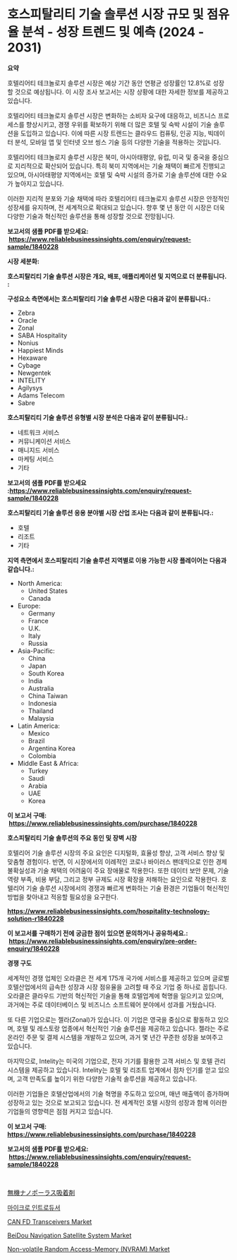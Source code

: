 <p><h1>호스피탈리티 기술 솔루션 시장 규모 및 점유율 분석 - 성장 트렌드 및 예측 (2024 - 2031)</h1></p><p><strong>요약</strong></p>
<p><p>호텔리어티 테크놀로지 솔루션 시장은 예상 기간 동안 연평균 성장률인 12.8%로 성장할 것으로 예상됩니다. 이 시장 조사 보고서는 시장 상황에 대한 자세한 정보를 제공하고 있습니다. </p><p>호텔리어티 테크놀로지 솔루션 시장은 변화하는 소비자 요구에 대응하고, 비즈니스 프로세스를 향상시키고, 경쟁 우위를 확보하기 위해 더 많은 호텔 및 숙박 시설이 기술 솔루션을 도입하고 있습니다. 이에 따른 시장 트렌드는 클라우드 컴퓨팅, 인공 지능, 빅데이터 분석, 모바일 앱 및 인터넷 오브 씽스 기술 등의 다양한 기술을 적용하는 것입니다.</p><p>호텔리어티 테크놀로지 솔루션 시장은 북미, 아시아태평양, 유럽, 미국 및 중국을 중심으로 지리적으로 확산되어 있습니다. 특히 북미 지역에서는 기술 채택이 빠르게 진행되고 있으며, 아시아태평양 지역에서는 호텔 및 숙박 시설의 증가로 기술 솔루션에 대한 수요가 높아지고 있습니다.</p><p>이러한 지리적 분포와 기술 채택에 따라 호텔리어티 테크놀로지 솔루션 시장은 안정적인 성장세를 유지하며, 전 세계적으로 확대되고 있습니다. 향후 몇 년 동안 이 시장은 더욱 다양한 기술과 혁신적인 솔루션을 통해 성장할 것으로 전망됩니다.</p></p>
<p><strong>보고서의 샘플 PDF를 받으세요: &nbsp;<a href="https://www.reliablebusinessinsights.com/enquiry/request-sample/1840228">https://www.reliablebusinessinsights.com/enquiry/request-sample/1840228</a></strong></p>
<p><strong>시장 세분화:</strong></p>
<p><strong> 호스피탈리티 기술 솔루션 시장은 개요, 배포, 애플리케이션 및 지역으로 더 분류됩니다. :</strong></p>
<p><strong>구성요소 측면에서는 호스피탈리티 기술 솔루션 시장은 다음과 같이 분류됩니다.:</strong></p>
<p><ul><li>Zebra</li><li>Oracle</li><li>Zonal</li><li>SABA Hospitality</li><li>Nonius</li><li>Happiest Minds</li><li>Hexaware</li><li>Cybage</li><li>Newgentek</li><li>INTELITY</li><li>Agilysys</li><li>Adams Telecom</li><li>Sabre</li></ul></p>
<p><strong> 호스피탈리티 기술 솔루션 유형별 시장 분석은 다음과 같이 분류됩니다.:</strong></p>
<p><ul><li>네트워크 서비스</li><li>커뮤니케이션 서비스</li><li>매니지드 서비스</li><li>마케팅 서비스</li><li>기타</li></ul></p>
<p><strong>보고서의 샘플 PDF를 받으세요 :<a href="https://www.reliablebusinessinsights.com/enquiry/request-sample/1840228">https://www.reliablebusinessinsights.com/enquiry/request-sample/1840228</a></strong></p>
<p><strong> 호스피탈리티 기술 솔루션 응용 분야별 시장 산업 조사는 다음과 같이 분류됩니다.:</strong></p>
<p><ul><li>호텔</li><li>리조트</li><li>기타</li></ul></p>
<p><strong>지역 측면에서 호스피탈리티 기술 솔루션 지역별로 이용 가능한 시장 플레이어는 다음과 같습니다.:</strong></p>
<p><ul>
    <li>
        North America:
        <ul>
            <li>United States</li>
            <li>Canada</li>
        </ul>
    </li>
    <li>
        Europe:
        <ul>
            <li>Germany</li>
            <li>France</li>
            <li>U.K.</li>
            <li>Italy</li>
            <li>Russia</li>
        </ul>
    </li>
    <li>
        Asia-Pacific:
        <ul>
            <li>China</li>
            <li>Japan</li>
            <li>South Korea</li>
            <li>India</li>
            <li>Australia</li>
            <li>China Taiwan</li>
            <li>Indonesia</li>
            <li>Thailand</li>
            <li>Malaysia</li>
        </ul>
    </li>
    <li>
        Latin America:
        <ul>
            <li>Mexico</li>
            <li>Brazil</li>
            <li>Argentina Korea</li>
            <li>Colombia</li>
        </ul>
    </li>
    <li>
        Middle East & Africa:
        <ul>
            <li>Turkey</li>
            <li>Saudi</li>
            <li>Arabia</li>
            <li>UAE</li>
            <li>Korea</li>
        </ul>
    </li>
    </ul></p>
<p><strong>이 보고서 구매: &nbsp;<a href="https://www.reliablebusinessinsights.com/purchase/1840228">https://www.reliablebusinessinsights.com/purchase/1840228</a></strong></p>
<p><strong>호스피탈리티 기술 솔루션의 주요 동인 및 장벽 시장</strong></p>
<p><p>호텔리어 기술 솔루션 시장의 주요 요인은 디지털화, 효율성 향상, 고객 서비스 향상 및 맞춤형 경험이다. 반면, 이 시장에서의 이례적인 코로나 바이러스 팬데믹으로 인한 경제 불확실성과 기술 채택의 어려움이 주요 장애물로 작용한다. 또한 데이터 보안 문제, 기술 역량 부족, 비용 부담, 그리고 정부 규제도 시장 확장을 저해하는 요인으로 작용한다. 호텔리어 기술 솔루션 시장에서의 경쟁과 빠르게 변화하는 기술 환경은 기업들이 혁신적인 방법을 찾아내고 적응할 필요성을 요구한다.</p></p>
<p><strong><a href="https://www.reliablebusinessinsights.com/hospitality-technology-solution-r1840228">https://www.reliablebusinessinsights.com/hospitality-technology-solution-r1840228</a></strong></p>
<p><strong>이 보고서를 구매하기 전에 궁금한 점이 있으면 문의하거나 공유하세요.: &nbsp;<a href="https://www.reliablebusinessinsights.com/enquiry/pre-order-enquiry/1840228">https://www.reliablebusinessinsights.com/enquiry/pre-order-enquiry/1840228</a></strong></p>
<p><strong>경쟁 구도</strong></p>
<p><p>세계적인 경쟁 업체인 오라클은 전 세계 175개 국가에 서비스를 제공하고 있으며 글로벌 호텔산업에서의 급속한 성장과 시장 점유율을 고려할 때 주요 기업 중 하나로 꼽힙니다. 오라클은 클라우드 기반의 혁신적인 기술을 통해 호텔업계에 혁명을 일으키고 있으며, 과거에는 주로 데이터베이스 및 비즈니스 소프트웨어 분야에서 성과를 거뒀습니다.</p><p>또 다른 기업으로는 젤라(Zonal)가 있습니다. 이 기업은 영국을 중심으로 활동하고 있으며, 호텔 및 레스토랑 업종에서 혁신적인 기술 솔루션을 제공하고 있습니다. 젤라는 주로 온라인 주문 및 결제 시스템을 개발하고 있으며, 과거 몇 년간 꾸준한 성장을 보여주고 있습니다.</p><p>마지막으로, Intelity는 미국의 기업으로, 전자 기기를 활용한 고객 서비스 및 호텔 관리 시스템을 제공하고 있습니다. Intelity는 호텔 및 리조트 업계에서 점차 인기를 얻고 있으며, 고객 만족도를 높이기 위한 다양한 기술적 솔루션을 제공하고 있습니다.</p><p>이러한 기업들은 호텔산업에서의 기술 혁명을 주도하고 있으며, 매년 매출액이 증가하며 성장하고 있는 것으로 보고되고 있습니다. 전 세계적인 호텔 시장의 성장과 함께 이러한 기업들의 영향력은 점점 커지고 있습니다.</p></p>
<p><strong>이 보고서 구매: &nbsp; <a href="https://www.reliablebusinessinsights.com/purchase/1840228">https://www.reliablebusinessinsights.com/purchase/1840228</a></strong></p>
<p><strong>보고서의 샘플 PDF를 받으세요: &nbsp;<a href="https://www.reliablebusinessinsights.com/enquiry/request-sample/1840228">https://www.reliablebusinessinsights.com/enquiry/request-sample/1840228</a></strong><strong></strong></p>
<p>&nbsp;</p>
<p><p><a href="https://github.com/JoanaNitzsche/Market-Research-Report-List-1/blob/main/5544105108235.md">無機ナノポーラス吸着剤</a></p><p><a href="https://github.com/sarassiksa/Market-Research-Report-List-1/blob/main/2604382102919.md">마이크로 인트로듀서</a></p><p><a href="https://issuu.com/reportprime-2/docs/can-fd-transceivers-market-size-2030.pptx">CAN FD Transceivers Market</a></p><p><a href="https://github.com/nathandecarvalho/Market-Research-Report-List-3/blob/main/beidou-navigation-satellite-system-market.md">BeiDou Navigation Satellite System Market</a></p><p><a href="https://issuu.com/reportprime-2/docs/non-volatile-random-access-memory-nvram-market-siz">Non-volatile Random Access-Memory (NVRAM) Market</a></p></p>